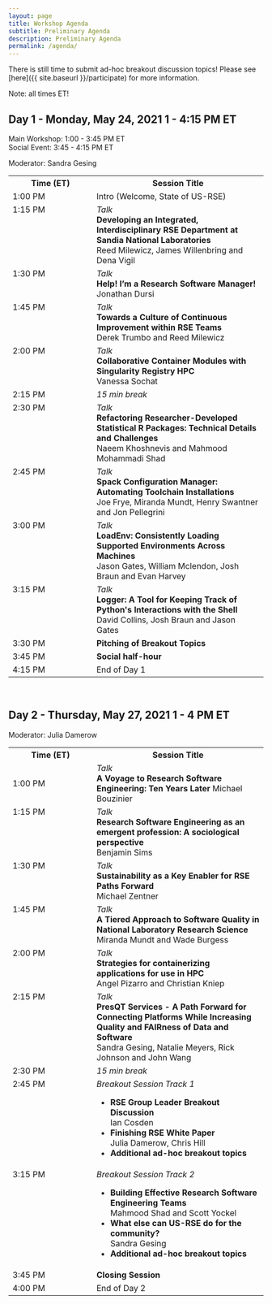 ```yaml
---
layout: page
title: Workshop Agenda
subtitle: Preliminary Agenda
description: Preliminary Agenda
permalink: /agenda/
---
```


There is still time to submit ad-hoc breakout discussion topics! Please see [here]({{ site.baseurl }}/participate) for more information.

Note: all times ET!

## Day 1 - Monday, May 24, 2021 1 - 4:15 PM ET

Main Workshop: 1:00 - 3:45 PM ET  
Social Event: 3:45 - 4:15 PM ET

Moderator: Sandra Gesing

<table>
<tr>
  <th style="min-width: 150px;">Time (ET)</th>
  <th>Session Title </th>
</tr>
<tr>
  <td>1:00 PM</td>
  <td>Intro (Welcome, State of US-RSE)</td>
</tr>
<tr>
  <td style="vertical-align: top;"> 1:15 PM</td>
  <td><i>Talk</i><br> <b>Developing an Integrated, Interdisciplinary RSE Department at Sandia National Laboratories</b> <br>Reed Milewicz, James Willenbring and Dena Vigil</td>
</tr>
<tr>
  <td style="vertical-align: top;">1:30 PM</td>
  <td><i>Talk</i> <br> <b>Help! I’m a Research Software Manager!</b> <br> Jonathan Dursi</td>
</tr>
<tr>
  <td style="vertical-align: top;">1:45 PM</td>
  <td><i>Talk</i> <br> <b>Towards a Culture of Continuous Improvement within RSE Teams</b> <br> Derek Trumbo and Reed Milewicz</td>
</tr>
<tr>
  <td style="vertical-align: top;">2:00 PM</td>
  <td><i>Talk</i> <br> <b>Collaborative Container Modules with Singularity Registry HPC</b> <br> Vanessa Sochat</td>
</tr>
<tr>
  <td>2:15 PM</td>
  <td><i>15 min break</i></td>
</tr>
<tr>
  <td style="vertical-align: top;">2:30 PM</td>
  <td><i>Talk</i> <br> <b>Refactoring Researcher-Developed Statistical R Packages: Technical Details and Challenges</b> <br> Naeem Khoshnevis and Mahmood Mohammadi Shad</td>
</tr>
<tr>
  <td style="vertical-align: top;">2:45 PM</td>
  <td><i>Talk</i> <br> <b>Spack Configuration Manager: Automating Toolchain Installations</b> <br> Joe Frye, Miranda Mundt, Henry Swantner and Jon Pellegrini</td>
</tr>
<tr>
  <td style="vertical-align: top;">3:00 PM</td>
  <td><i>Talk</i> <br> <b>LoadEnv: Consistently Loading Supported Environments Across Machines</b> <br> Jason Gates, William Mclendon, Josh Braun and Evan Harvey</td>
</tr>
<tr>
  <td style="vertical-align: top;">3:15 PM</td>
  <td><i>Talk</i> <br> <b>Logger: A Tool for Keeping Track of Python's Interactions with the Shell</b> <br> David Collins, Josh Braun and Jason Gates</td>
</tr>
<tr>
  <td>3:30 PM</td>
  <td><b>Pitching of Breakout Topics</b></td>
</tr>
<tr>
  <td>3:45 PM</td>
  <td><b>Social half-hour</b></td>
</tr>
<tr>
  <td>4:15 PM</td>
  <td>End of Day 1</td>
</tr>
</table>




<br>

## Day 2 - Thursday, May 27, 2021 1 - 4 PM ET

Moderator: Julia Damerow

<table>
<tr>
  <th style="min-width: 150px;">Time (ET)</th>
  <th>Session Title </th>
</tr>
<tr>
  <td>1:00 PM</td>
  <td><i>Talk</i><br><b>A Voyage to Research Software Engineering: Ten Years Later</b> Michael Bouzinier</td>
</tr>
<tr>
  <td style="vertical-align: top;"> 1:15 PM</td>
  <td>
    <i>Talk</i><br>
    <b>Research Software Engineering as an emergent profession: A sociological perspective</b> <br>
    Benjamin Sims
  </td>
</tr>
<tr>
  <td style="vertical-align: top;">1:30 PM</td>
  <td>
    <i>Talk</i> <br>
    <b>Sustainability as a Key Enabler for RSE Paths Forward</b> <br>
    Michael Zentner
  </td>
</tr>
<tr>
  <td style="vertical-align: top;">1:45 PM</td>
  <td>
    <i>Talk</i> <br>
    <b>A Tiered Approach to Software Quality in National Laboratory Research Science</b> <br>
    Miranda Mundt and Wade Burgess
  </td>
</tr>
<tr>
  <td style="vertical-align: top;">2:00 PM</td>
  <td>
    <i>Talk</i> <br>
    <b>Strategies for containerizing applications for use in HPC</b> <br>
    Angel Pizarro and Christian Kniep
  </td>
</tr>
<tr>
  <td style="vertical-align: top;">2:15 PM</td>
  <td>
    <i>Talk</i> <br>
    <b>PresQT Services - A Path Forward for Connecting Platforms While Increasing Quality and FAIRness of Data and Software</b> <br>
    Sandra Gesing, Natalie Meyers, Rick Johnson and John Wang
  </td>
</tr>
<tr>
  <td>2:30 PM</td>
  <td><i>15 min break</i></td>
</tr>
<tr>
  <td style="vertical-align: top;">2:45 PM</td>
  <td>
    <i>Breakout Session Track 1</i> <br>
    <ul>
      <li>
        <b>RSE Group Leader Breakout Discussion</b> <br>
        Ian Cosden
      </li>
      <li>
        <b>Finishing RSE White Paper</b><br>
        Julia Damerow, Chris Hill
      </li>
      <li>
        <b>Additional ad-hoc breakout topics</b>
      </li>
    </ul>
  </td>
</tr>
<tr>
  <td style="vertical-align: top;">3:15 PM</td>
  <td>
  <i>Breakout Session Track 2</i> <br>
  <ul>
    <li>
      <b>Building Effective Research Software Engineering Teams</b> <br>
      Mahmood Shad and Scott Yockel
    </li>
    <li>
      <b>What else can US-RSE do for the community?</b><br>
      Sandra Gesing
    </li>
    <li>
      <b>Additional ad-hoc breakout topics</b>
    </li>
  </ul>
  </td>
</tr>
<tr>
  <td>3:45 PM</td>
  <td><b>Closing Session</b></td>
</tr>
<tr>
  <td>4:00 PM</td>
  <td>End of Day 2</td>
</tr>
</table>
